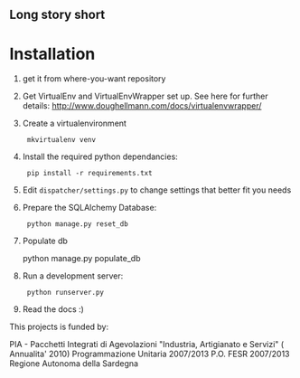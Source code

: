 Long story short
----------------

Installation
============

1. get it from where-you-want repository

2. Get VirtualEnv and VirtualEnvWrapper set up. See here for further details: http://www.doughellmann.com/docs/virtualenvwrapper/

3. Create a virtualenvironment

        mkvirtualenv venv

4. Install the required python dependancies:

        pip install -r requirements.txt

5. Edit `dispatcher/settings.py` to change settings that better fit you needs

6. Prepare the SQLAlchemy Database:

        python manage.py reset_db

7. Populate db
	
	python manage.py populate_db

8. Run a development server:

        python runserver.py 

10. Read the docs :)

This projects is funded by:

PIA - Pacchetti Integrati di Agevolazioni "Industria, Artigianato e Servizi" ( Annualita' 2010)
Programmazione Unitaria 2007/2013
P.O. FESR 2007/2013
Regione Autonoma della Sardegna

